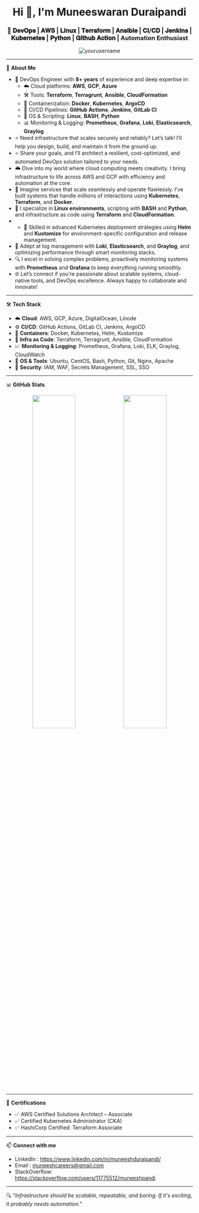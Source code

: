 <h1 align="center">Hi 👋, I'm Muneeswaran Duraipandi</h1>
<h3 align="center">🚀 𝐃𝐞𝐯𝐎𝐩𝐬 | 𝐀𝐖𝐒 | 𝐋𝐢𝐧𝐮𝐱 | 𝐓𝐞𝐫𝐫𝐚𝐟𝐨𝐫𝐦 | 𝐀𝐧𝐬𝐢𝐛𝐥𝐞 | 𝐂𝐈/𝐂𝐃 | 𝐉𝐞𝐧𝐤𝐢𝐧𝐬 | 𝐊𝐮𝐛𝐞𝐫𝐧𝐞𝐭𝐞𝐬 | 𝐏𝐲𝐭𝐡𝐨𝐧 | 𝐆𝐢𝐭𝐡𝐮𝐛 𝐀𝐜𝐭𝐢𝐨𝐧 | Automation Enthusiast</h3>

<p align="center">
  <img src="https://komarev.com/ghpvc/?username=yourusername&label=Profile%20views&color=0e75b6&style=flat" alt="yourusername" />
</p>

---

🔧 **About Me**
- 🔭 DevOps Engineer with **8+ years** of experience and deep expertise in:
    - ☁️ Cloud platforms: **AWS**, **GCP**, **Azure**
    - 🛠️ Tools: **Terraform**, **Terragrunt**, **Ansible**, **CloudFormation**
    - 🐳 Containerization: **Docker**, **Kubernetes**, **ArgoCD**
    - 🔄 CI/CD Pipelines: **GitHub Actions**, **Jenkins**, **GitLab CI**
    - 🐧 OS & Scripting: **Linux**, **BASH**, **Python**
    - 📊 Monitoring & Logging: **Prometheus**, **Grafana**, **Loki**, **Elasticsearch**, **Graylog**
- ⭐️ Need infrastructure that scales securely and reliably? Let’s talk! I’ll help you design, build, and maintain it from the ground up.
- ⭐️ Share your goals, and I’ll architect a resilient, cost-optimized, and automated DevOps solution tailored to your needs.
- 🌥️ Dive into my world where cloud computing meets creativity. I bring infrastructure to life across AWS and GCP with efficiency and automation at the core.
- 🚀 Imagine services that scale seamlessly and operate flawlessly. I’ve built systems that handle millions of interactions using **Kubernetes**, **Terraform**, and **Docker**.
- 🔧 I specialize in **Linux environments**, scripting with **BASH** and **Python**, and infrastructure as code using **Terraform** and **CloudFormation**.
- - 🔧 Skilled in advanced Kubernetes deployment strategies using **Helm** and **Kustomize** for environment-specific configuration and release management.
- 🧠 Adept at log management with **Loki**, **Elasticsearch**, and **Graylog**, and optimizing performance through smart monitoring stacks.
- 🔍 I excel in solving complex problems, proactively monitoring systems with **Prometheus** and **Grafana** to keep everything running smoothly.
- 🌐 Let’s connect if you're passionate about scalable systems, cloud-native tools, and DevOps excellence. Always happy to collaborate and innovate!

---

🛠️ **Tech Stack**

- ☁️ **Cloud**: AWS, GCP, Azure, DigitalOcean, Linode
- ⚙️ **CI/CD**: GitHub Actions, GitLab CI, Jenkins, ArgoCD
- 🐳 **Containers**: Docker, Kubernetes, Helm, Kustomize
- 💾 **Infra as Code**: Terraform, Terragrunt, Ansible, CloudFormation
- 📈 **Monitoring & Logging**: Prometheus, Grafana, Loki, ELK, Graylog, CloudWatch
- 🐧 **OS & Tools**: Ubuntu, CentOS, Bash, Python, Git, Nginx, Apache
- 🔐 **Security**: IAM, WAF, Secrets Management, SSL, SSO

---

📊 **GitHub Stats**

<p align="center">
  <img src="https://github-readme-stats.vercel.app/api?username=yourusername&show_icons=true&theme=radical" width="48%" />
  <img src="https://github-readme-streak-stats.herokuapp.com/?user=yourusername&theme=radical" width="48%" />
</p>

---

🚀 **Certifications**
- ✅ AWS Certified Solutions Architect – Associate
- ✅ Certified Kubernetes Administrator (CKA)
- ✅ HashiCorp Certified: Terraform Associate

---

📫 **Connect with me**

* LinkedIn : https://www.linkedin.com/in/muneeshduraipandi/
* Email : muneeshcareers@gmail.com
* StackOverflow: https://stackoverflow.com/users/11775512/muneeshpandi

---

🔍 *“Infrastructure should be scalable, repeatable, and boring. If it's exciting, it probably needs automation.”*
